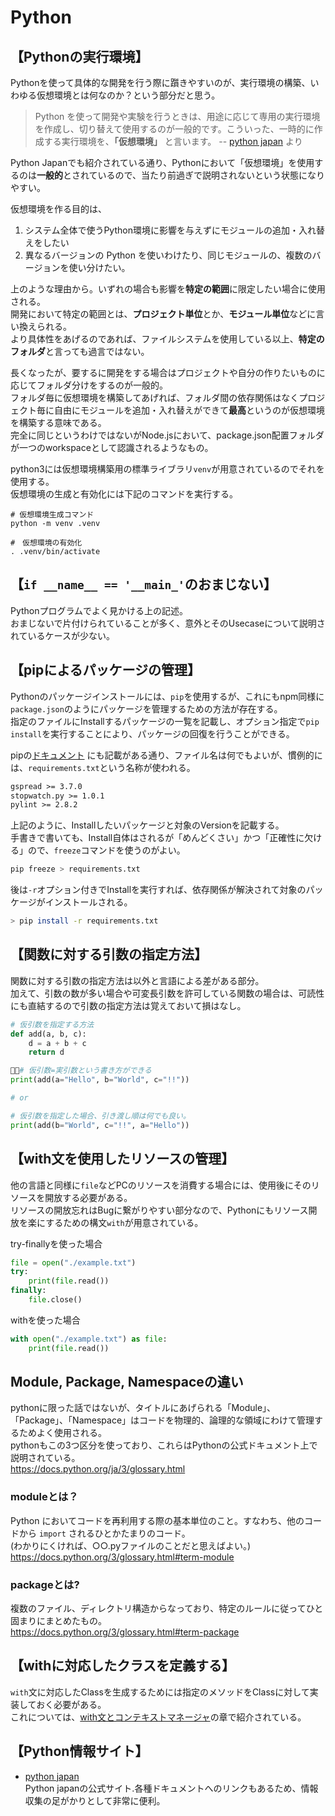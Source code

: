 # Python

## 【Pythonの実行環境】

Pythonを使って具体的な開発を行う際に躓きやすいのが、実行環境の構築、いわゆる仮想環境とは何なのか？という部分だと思う。  

> Python を使って開発や実験を行うときは、用途に応じて専用の実行環境を作成し、切り替えて使用するのが一般的です。こういった、一時的に作成する実行環境を、**「仮想環境」** と言います。
> -- [python japan](https://www.python.jp/install/windows/venv.html#:~:text=Python%20%E3%82%92%E4%BD%BF%E3%81%A3%E3%81%A6%E9%96%8B%E7%99%BA,%E4%BB%AE%E6%83%B3%E7%92%B0%E5%A2%83%E3%80%8D%20%E3%81%A8%E8%A8%80%E3%81%84%E3%81%BE%E3%81%99%E3%80%82) より

Python Japanでも紹介されている通り、Pythonにおいて「仮想環境」を使用するのは**一般的**とされているので、当たり前過ぎで説明されないという状態になりやすい。  

仮想環境を作る目的は、

1. システム全体で使うPython環境に影響を与えずにモジュールの追加・入れ替えをしたい
2. 異なるバージョンの Python を使いわけたり、同じモジュールの、複数のバージョンを使い分けたい。

上のような理由から。いずれの場合も影響を**特定の範囲**に限定したい場合に使用される。  
開発において特定の範囲とは、**プロジェクト単位**とか、**モジュール単位**などに言い換えられる。  
より具体性をあげるのであれば、ファイルシステムを使用している以上、**特定のフォルダ**と言っても過言ではない。

長くなったが、要するに開発をする場合はプロジェクトや自分の作りたいものに応じてフォルダ分けをするのが一般的。  
フォルダ毎に仮想環境を構築してあげれば、フォルダ間の依存関係はなくプロジェクト毎に自由にモジュールを追加・入れ替えができて**最高**というのが仮想環境を構築する意味である。  
完全に同じというわけではないがNode.jsにおいて、package.json配置フォルダが一つのworkspaceとして認識されるようなもの。

python3には仮想環境構築用の標準ライブラリ`venv`が用意されているのでそれを使用する。  
仮想環境の生成と有効化には下記のコマンドを実行する。  

```console
# 仮想環境生成コマンド
python -m venv .venv

#　仮想環境の有効化
. .venv/bin/activate
```

## 【`if __name__ == '__main_'`のおまじない】

Pythonプログラムでよく見かける上の記述。  
おまじないで片付けられていることが多く、意外とそのUsecaseについて説明されているケースが少ない。  

## 【pipによるパッケージの管理】

Pythonのパッケージインストールには、`pip`を使用するが、これにもnpm同様に`package.json`のようにパッケージを管理するための方法が存在する。  
指定のファイルにInstallするパッケージの一覧を記載し、オプション指定で`pip install`を実行することにより、パッケージの回復を行うことができる。  

pipの[ドキュメント](https://pip.pypa.io/en/latest/cli/pip_install/#EXAMPLE%20REQUIREMENTS%20FILE) にも記載がある通り、ファイル名は何でもよいが、慣例的には、`requirements.txt`という名称が使われる。  

```txt
gspread >= 3.7.0
stopwatch.py >= 1.0.1
pylint >= 2.8.2
```

上記のように、Installしたいパッケージと対象のVersionを記載する。  
手書きで書いても、Install自体はされるが「めんどくさい」かつ「正確性に欠ける」ので、`freeze`コマンドを使うのがよい。  

```sh
pip freeze > requirements.txt
```

後は`-r`オプション付きでInstallを実行すれば、依存関係が解決されて対象のパッケージがインストールされる。  

```sh
> pip install -r requirements.txt
```

## 【関数に対する引数の指定方法】

関数に対する引数の指定方法は以外と言語による差がある部分。  
加えて、引数の数が多い場合や可変長引数を許可している関数の場合は、可読性にも直結するので引数の指定方法は覚えておいて損はなし。

```py
# 仮引数を指定する方法
def add(a, b, c):
    d = a + b + c
    return d

# 仮引数=実引数という書き方ができる
print(add(a="Hello", b="World", c="!!"))

# or 

# 仮引数を指定した場合、引き渡し順は何でも良い。
print(add(b="World", c="!!", a="Hello"))
```

## 【with文を使用したリソースの管理】

他の言語と同様に`file`などPCのリソースを消費する場合には、使用後にそのリソースを開放する必要がある。  
リソースの開放忘れはBugに繋がりやすい部分なので、Pythonにもリソース開放を楽にするための構文`with`が用意されている。  

try-finallyを使った場合

```py
file = open("./example.txt")
try:
    print(file.read())
finally:
    file.close()
```

withを使った場合

```py
with open("./example.txt") as file:
    print(file.read())
```

## Module, Package, Namespaceの違い

pythonに限った話ではないが、タイトルにあげられる「Module」、「Package」、「Namespace」はコードを物理的、論理的な領域にわけて管理するためよく使用される。  
pythonもこの3つ区分を使っており、これらはPythonの公式ドキュメント上で説明されている。  
<https://docs.python.org/ja/3/glossary.html>

### moduleとは？

Python においてコードを再利用する際の基本単位のこと。すなわち、他のコードから `import` されるひとかたまりのコード。  
(わかりにくければ、○○.pyファイルのことだと思えばよい。)  
<https://docs.python.org/3/glossary.html#term-module>

### packageとは?

複数のファイル、ディレクトリ構造からなっており、特定のルールに従ってひと固まりにまとめたもの。  
<https://docs.python.org/3/glossary.html#term-package>

## 【withに対応したクラスを定義する】

`with`文に対応したClassを生成するためには指定のメソッドをClassに対して実装しておく必要がある。  
これについては、[with文とコンテキストマネージャ](https://docs.python.org/ja/3/reference/datamodel.html#context-managers)の章で紹介されている。　　

## 【Python情報サイト】

- [python japan](https://www.python.jp/index.html)  
  Python japanの公式サイト.各種ドキュメントへのリンクもあるため、情報収集の足がかりとして非常に便利。
